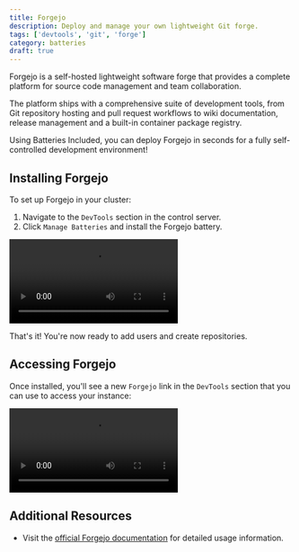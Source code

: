 ```yaml
---
title: Forgejo
description: Deploy and manage your own lightweight Git forge.
tags: ['devtools', 'git', 'forge']
category: batteries
draft: true
---
```


Forgejo is a self-hosted lightweight software forge that provides a complete
platform for source code management and team collaboration.

The platform ships with a comprehensive suite of development tools, from Git
repository hosting and pull request workflows to wiki documentation, release
management and a built-in container package registry.

Using Batteries Included, you can deploy Forgejo in seconds for a fully
self-controlled development environment!

## Installing Forgejo

To set up Forgejo in your cluster:

1. Navigate to the `DevTools` section in the control server.
2. Click `Manage Batteries` and install the Forgejo battery.

<video src="/videos/docs/forgejo/forgejo-install.mp4" controls></video>

That's it! You're now ready to add users and create repositories.

## Accessing Forgejo

Once installed, you'll see a new `Forgejo` link in the `DevTools` section that
you can use to access your instance:

<video src="/videos/docs/forgejo/forgejo-open.mp4" controls></video>

## Additional Resources

- Visit the [official Forgejo documentation](https://forgejo.org/docs/) for
  detailed usage information.
